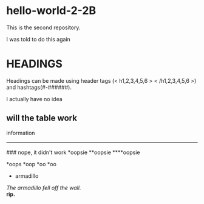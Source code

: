 # hello-world-2-2B
This is the second repository.
<p> I was told to do this again </p>

<h1> HEADINGS </h1>
<p> Headings can be made using header tags (< h1,2,3,4,5,6 > < /h1,2,3,4,5,6 >) and hashtags(#-######). </p>
  <p> I actually have no idea </p>
  
## will the table work
  <table border="1">
  <thead>
    <trow>
      <tdata> information </tdata>
    </trow>
  </thead>
  </table>
  ### nope, it didn't work
  *oopsie
  **oopsie
  ****oopsie
  
  *oops
  *oop
  *oo
  *oo
  
  * armadillo
  
  *The armadillo fell off the wall.*
  <br/>
  **rip.**
